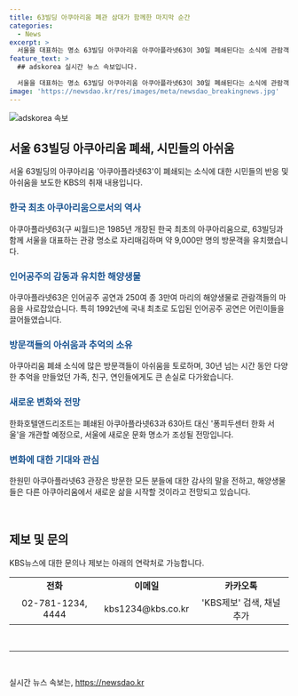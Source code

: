 ```yaml
---
title: 63빌딩 아쿠아리움 폐관 삼대가 함께한 마지막 순간
categories:
  - News
excerpt: >
  서울을 대표하는 명소 63빌딩 아쿠아리움 아쿠아플라넷63이 30일 폐쇄된다는 소식에 관람객들은 아쉬움을 토로했다. 한국 최초의 아쿠아리움으로 9,000만 명의 방문객을 맞이한 이곳은 인어공주 공연과 다양한 해양생물로 사랑받았다. 하지만 63스퀘어의 리노베이션으로 폐쇄될 예정이며, 대신 퐁피두센터 한화 서울이 2025년 개관 예정이다. 이에 관람객들은 새로운 명소가 자리 잡을 수 있을지 기대하고 있다.
feature_text: >
  ## adskorea 실시간 뉴스 속보입니다.

  서울을 대표하는 명소 63빌딩 아쿠아리움 아쿠아플라넷63이 30일 폐쇄된다는 소식에 관람객들은 아쉬움을 토로했다. 한국 최초의 아쿠아리움으로 9,000만 명의 방문객을 맞이한 이곳은 인어공주 공연과 다양한 해양생물로 사랑받았다. 하지만 63스퀘어의 리노베이션으로 폐쇄될 예정이며, 대신 퐁피두센터 한화 서울이 2025년 개관 예정이다. 이에 관람객들은 새로운 명소가 자리 잡을 수 있을지 기대하고 있다.
image: 'https://newsdao.kr/res/images/meta/newsdao_breakingnews.jpg'
---
```


<p><img src="https://newsdao.kr/res/images/meta/newsdao_breakingnews.jpg" alt="adskorea 속보" /></p>

<h2 data-ke-size="size26">서울 63빌딩 아쿠아리움 폐쇄, 시민들의 아쉬움</h2>

<p data-ke-size="size16">서울 63빌딩의 아쿠아리움 '아쿠아플라넷63'이 폐쇄되는 소식에 대한 시민들의 반응 및 아쉬움을 보도한 KBS의 취재 내용입니다.</p>

<h3><b><span style="color: #1a5490;">한국 최초 아쿠아리움으로서의 역사</span></b></h3>

<p data-ke-size="size16">아쿠아플라넷63(구 씨월드)은 1985년 개장된 한국 최초의 아쿠아리움으로, 63빌딩과 함께 서울을 대표하는 관광 명소로 자리매김하며 약 9,000만 명의 방문객을 유치했습니다.</p>

<h3><b><span style="color: #1a5490;">인어공주의 감동과 유치한 해양생물</span></b></h3>

<p data-ke-size="size16">아쿠아플라넷63은 인어공주 공연과 250여 종 3만여 마리의 해양생물로 관람객들의 마음을 사로잡았습니다. 특히 1992년에 국내 최초로 도입된 인어공주 공연은 어린이들을 끌어들였습니다.</p>

<h3><b><span style="color: #1a5490;">방문객들의 아쉬움과 추억의 소유</span></b></h3>

<p data-ke-size="size16">아쿠아리움 폐쇄 소식에 많은 방문객들이 아쉬움을 토로하며, 30년 넘는 시간 동안 다양한 추억을 만들었던 가족, 친구, 연인들에게도 큰 손실로 다가왔습니다.</p>

<h3><b><span style="color: #1a5490;">새로운 변화와 전망</span></b></h3>

<p data-ke-size="size16">한화호텔앤드리조트는 폐쇄된 아쿠아플라넷63과 63아트 대신 '퐁피두센터 한화 서울'을 개관할 예정으로, 서울에 새로운 문화 명소가 조성될 전망입니다.</p>

<h3><b><span style="color: #1a5490;">변화에 대한 기대와 관심</span></b></h3>

<p data-ke-size="size16">한원민 아쿠아플라넷63 관장은 방문한 모든 분들에 대한 감사의 말을 전하고, 해양생물들은 다른 아쿠아리움에서 새로운 삶을 시작할 것이라고 전망되고 있습니다.</p>

<p data-ke-size="size16">&nbsp;</p>

<h2 data-ke-size="size26">제보 및 문의</h2>

<p data-ke-size="size16">KBS뉴스에 대한 문의나 제보는 아래의 연락처로 가능합니다.</p>

<table>
<tbody>
<tr>
<td style="text-align: center; height: 17px;"><b>전화</b></td>
<td style="text-align: center; height: 17px;"><b>이메일</b></td>
<td style="text-align: center; height: 17px;"><b>카카오톡</b></td>
</tr>
<tr>
<td style="text-align: center; height: 17px;">02-781-1234, 4444</td>
<td style="text-align: center; height: 17px;">kbs1234@kbs.co.kr</td>
<td style="text-align: center; height: 17px;">'KBS제보' 검색, 채널 추가</td>
</tr>
</tbody>
</table>

<p data-ke-size="size16">&nbsp;</p>

<hr>

<p data-ke-size="size16">&nbsp;</p>
실시간 뉴스 속보는, <a href="https://newsdao.kr" rel="dofollow">https://newsdao.kr</a>


